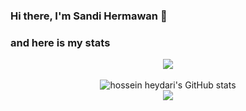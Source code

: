 ### Hi there, I'm Sandi Hermawan 👋

### and here is my stats
<p align="center"><img src="https://www.codewars.com/users/sandi-hermawan01/badges/large"/><br /><br />
  <img src="https://github-readme-stats.vercel.app/api?username=sandi-hermawan01&show_icons=true&include_all_commits=true&theme=monokai" alt="hossein heydari's GitHub stats" /><br />
  <img src="https://github-readme-streak-stats.herokuapp.com/?user=sandi-hermawan01&theme=monokai"/>
<!--   <img src="https://github-readme-stats.vercel.app/api/top-langs/?username=sandi-hermawan01&layout=compact&theme=monokai&langs_count=12"/><br /> -->
</p>

<!--
**sandi-hermawan01/sandi-hermawan01** is a ✨ _special_ ✨ repository because its `README.md` (this file) appears on your GitHub profile.

Here are some ideas to get you started:

- 🔭 I’m currently working on ...
- 🌱 I’m currently learning ...
- 👯 I’m looking to collaborate on ...
- 🤔 I’m looking for help with ...
- 💬 Ask me about ...
- 📫 How to reach me: ...
- 😄 Pronouns: ...
- ⚡ Fun fact: ...
-->
